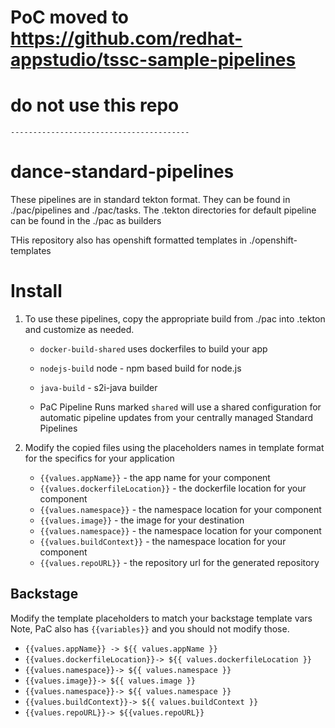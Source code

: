 

# PoC moved to https://github.com/redhat-appstudio/tssc-sample-pipelines

# do not use this repo

`----------------------------------------`

# dance-standard-pipelines
These pipelines are in standard tekton format. They can be found in ./pac/pipelines and ./pac/tasks.
The .tekton directories for default pipeline can be found in the ./pac as builders

THis repository also has openshift formatted templates in ./openshift-templates

# Install 

1. To use these pipelines, copy the appropriate build from ./pac into .tekton and customize as needed.

    - `docker-build-shared` uses dockerfiles to build your app 
    - `nodejs-build` node - npm based build for node.js 
    - `java-build` -  s2i-java builder
  
    - PaC Pipeline Runs marked `shared` will use a shared configuration for automatic pipeline updates from your centrally managed Standard Pipelines

3. Modify the copied files using the placeholders names in template format for the specifics for your application

   - `{{values.appName}}`  - the app name for your component 
   - `{{values.dockerfileLocation}}`  - the dockerfile location for your component
   - `{{values.namespace}}`  - the namespace location for your component
   - `{{values.image}}`  - the image for your destination 
   - `{{values.namespace}}`  - the namespace location for your component
   - `{{values.buildContext}}`  - the namespace location for your component
   - `{{values.repoURL}}` - the repository url for the generated repository
    

## Backstage
Modify the template placeholders to match your backstage template vars  
Note, PaC also has `{{variables}}` and you should not modify those. 

   - `{{values.appName}} -> ${{ values.appName }}`   
   - `{{values.dockerfileLocation}}-> ${{ values.dockerfileLocation }} `  
   - `{{values.namespace}}-> ${{ values.namespace }} ` 
   - `{{values.image}}-> ${{ values.image }} ` 
   - `{{values.namespace}}-> ${{ values.namespace }} ` 
   - `{{values.buildContext}}-> ${{ values.buildContext }} `  
   - `{{values.repoURL}}-> ${{values.repoURL}}`  
     
